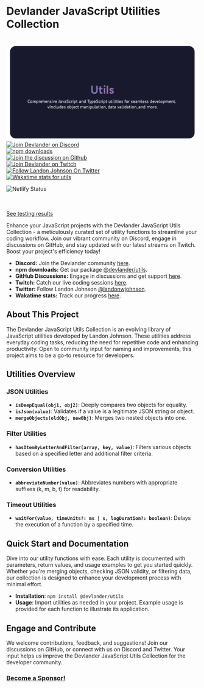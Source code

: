 

# Devlander JavaScript Utilities Collection



<br/>
<img src="https://github.com/Devlander-Software/utils/raw/main/media/images/javascript-utils-devlander-github-header-photo.png" alt="Devlander Utils Header">


<br/>

<a href="https://bit.ly/devlander-discord-invite">
  <img src="https://img.shields.io/badge/Discord-Devlander-%235865F2" alt="Join Devlander on Discord">
</a>

<br/>



<a href="https://www.npmjs.com/package/@devlander/utils">
  <img src="https://img.shields.io/npm/dm/@devlander/utils.svg" alt="npm downloads">
</a>
<br/>

<a href="https://github.com/orgs/Devlander-Software/discussions">
  <img src="https://img.shields.io/badge/Github%20Discussions%20%26%20Support-Chat%20now!-blue" alt="Join the discussion on Github">
</a>
<br/>

<a href="https://bit.ly/devlander-twitch">
  <img src="https://img.shields.io/twitch/status/devlander" alt="Join Devlander on Twitch">
</a>
<br/>

<a href="https://bit.ly/landonwjohnson-on-twitter">
  <img src="https://img.shields.io/twitter/follow/landonwjohnson.svg?style=social&label=Follow" alt="Follow Landon Johnson On Twitter">
</a>
<br/>

<a href="https://bit.ly/landonwjohnson-on-twitter">
  <img src="https://wakatime.com/badge/user/bd50b6c5-e0ca-4937-83b3-ab2d13adbc73/project/018d49ad-1c41-4ee7-9a6b-5387db501fcb.svg" alt="Wakatime stats for utils">
</a>

![Netlify Status](https://api.netlify.com/api/v1/badges/60806e06-d614-4a90-8a77-a39f065d65c2/deploy-status)

<br/>
<br/>

<a href="https://github.com/Devlander-Software/utils/coverage/index.html">
See testing results
</a>

<br/>

Enhance your JavaScript projects with the Devlander JavaScript Utils Collection - a meticulously curated set of utility functions to streamline your coding workflow. Join our vibrant community on Discord, engage in discussions on GitHub, and stay updated with our latest streams on Twitch. Boost your project's efficiency today!

- **Discord:** Join the Devlander community [here](https://bit.ly/devlander-discord-invite).
- **npm downloads:** Get our package [@devlander/utils](https://www.npmjs.com/package/@devlander/utils).
- **GitHub Discussions:** Engage in discussions and get support [here](https://github.com/orgs/Devlander-Software/discussions).
- **Twitch:** Catch our live coding sessions [here](https://bit.ly/devlander-twitch).
- **Twitter:** Follow Landon Johnson [@landonwjohnson](https://bit.ly/landonwjohnson-on-twitter).
- **Wakatime stats:** Track our progress [here](https://bit.ly/landonwjohnson-on-twitter).

## About This Project

The Devlander JavaScript Utils Collection is an evolving library of JavaScript utilities developed by Landon Johnson. These utilities address everyday coding tasks, reducing the need for repetitive code and enhancing productivity. Open to community input for naming and improvements, this project aims to be a go-to resource for developers.

## Utilities Overview

### JSON Utilities

- **`isDeepEqual(obj1, obj2)`**: Deeply compares two objects for equality.
- **`isJson(value)`**: Validates if a value is a legitimate JSON string or object.
- **`mergeObjects(oldObj, newObj)`**: Merges two nested objects into one.

### Filter Utilities

- **`hasItemByLetterAndFilter(array, key, value)`**: Filters various objects based on a specified letter and additional filter criteria.

### Conversion Utilities

- **`abbreviateNumber(value)`**: Abbreviates numbers with appropriate suffixes (k, m, b, t) for readability.

### Timeout Utilities

- **`waitFor(value, timeUnits?: ms | s, logDuration?: boolean)`**: Delays the execution of a function by a specified time.

## Quick Start and Documentation

Dive into our utility functions with ease. Each utility is documented with parameters, return values, and usage examples to get you started quickly. Whether you're merging objects, checking JSON validity, or filtering data, our collection is designed to enhance your development process with minimal effort.

- **Installation**: `npm install @devlander/utils`
- **Usage**: Import utilities as needed in your project. Example usage is provided for each function to illustrate its application.

## Engage and Contribute

We welcome contributions, feedback, and suggestions! Join our discussions on GitHub, or connect with us on Discord and Twitter. Your input helps us improve the Devlander JavaScript Utils Collection for the developer community.

### [Become a Sponsor!](https://bit.ly/sponsor-landonjohnson-github/)
